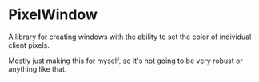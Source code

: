 # PixelWindow
A library for creating windows with the ability to set the color of individual client pixels.

Mostly just making this for myself, so it's not going to be very robust or anything like that.
